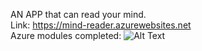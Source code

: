 AN APP that can read your mind.<br />
Link: https://mind-reader.azurewebsites.net
<br />
Azure modules completed:
![Alt Text](https://github.com/flynnmcleod/fuckkkk/blob/master/Screen%20Shot%202019-07-06%20at%207.15.24%20pm.png)
